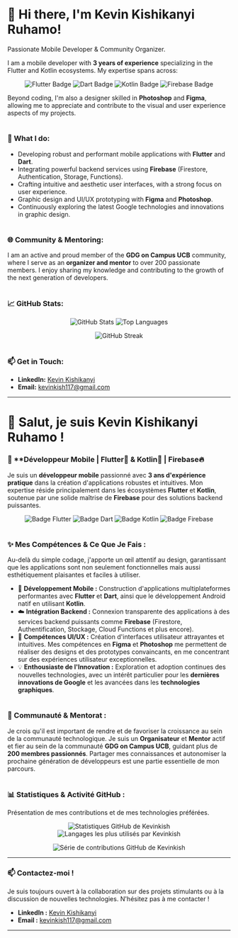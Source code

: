 # 👋 Hi there, I'm Kevin Kishikanyi Ruhamo!

Passionate Mobile Developer & Community Organizer.

I am a mobile developer with **3 years of experience** specializing in the Flutter and Kotlin ecosystems. My expertise spans across:

<p align="center">
  <img src="https://img.shields.io/badge/Flutter-02569B?style=for-the-badge&logo=flutter&logoColor=white" alt="Flutter Badge"/>
  <img src="https://img.shields.io/badge/Dart-0175C2?style=for-the-badge&logo=dart&logoColor=white" alt="Dart Badge"/>
  <img src="https://img.shields.io/badge/Kotlin-0095D5?style=for-the-badge&logo=kotlin&logoColor=black" alt="Kotlin Badge"/>
  <img src="https://img.shields.io/badge/Firebase-FFCA28?style=for-the-badge&logo=firebase&logoColor=black" alt="Firebase Badge"/>
</p>

Beyond coding, I'm also a designer skilled in **Photoshop** and **Figma**, allowing me to appreciate and contribute to the visual and user experience aspects of my projects. 

#

### 🚀 What I do:

* Developing robust and performant mobile applications with **Flutter** and **Dart**.
* Integrating powerful backend services using **Firebase** (Firestore, Authentication, Storage, Functions).
* Crafting intuitive and aesthetic user interfaces, with a strong focus on user experience.
* Graphic design and UI/UX prototyping with **Figma** and **Photoshop**.
* Continuously exploring the latest Google technologies and innovations in graphic design.

#

### 🌐 Community & Mentoring:

I am an active and proud member of the **GDG on Campus UCB** community, where I serve as an **organizer and mentor** to over 200 passionate members. I enjoy sharing my knowledge and contributing to the growth of the next generation of developers.

#

### 📈 GitHub Stats:

<p align="center">
  <img src="https://github-readme-stats.vercel.app/api?username=Kevinkish&show_icons=true&theme=vue-dark&count_private=true" alt="GitHub Stats"/>
  <img src="https://github-readme-stats.vercel.app/api/top-langs/?username=Kevinkish&layout=compact&theme=vue-dark" alt="Top Languages"/>
</p>
<p align="center">
  <img src="https://github-readme-streak-stats.herokuapp.com/?user=Kevinkish&theme=vue-dark" alt="GitHub Streak"/>
</p>

#

### 📫 Get in Touch:

* **LinkedIn:** [Kevin Kishikanyi](https://www.linkedin.com/in/kevin-kishikanyi-06b816269)
* **Email:** [kevinkish117@gmail.com](mailto:kevinkish117@gmail.com)
  
---
# 👋 Salut, je suis Kevin Kishikanyi Ruhamo !

### 🚀 **Développeur Mobile | Flutter💙 & Kotlin📱 | Firebase🔥

Je suis un **développeur mobile** passionné avec **3 ans d'expérience pratique** dans la création d'applications robustes et intuitives. Mon expertise réside principalement dans les écosystèmes **Flutter** et **Kotlin**, soutenue par une solide maîtrise de **Firebase** pour des solutions backend puissantes.

<p align="center">
  <img src="https://img.shields.io/badge/Flutter-02569B?style=for-the-badge&logo=flutter&logoColor=white" alt="Badge Flutter"/>
  <img src="https://img.shields.io/badge/Dart-0175C2?style=for-the-badge&logo=dart&logoColor=white" alt="Badge Dart"/>
  <img src="https://img.shields.io/badge/Kotlin-0095D5?style=for-the-badge&logo=kotlin&logoColor=black" alt="Badge Kotlin"/>
  <img src="https://img.shields.io/badge/Firebase-FFCA28?style=for-the-badge&logo=firebase&logoColor=black" alt="Badge Firebase"/>
</p>

#

### ✨ Mes Compétences & Ce Que Je Fais :

Au-delà du simple codage, j'apporte un œil attentif au design, garantissant que les applications sont non seulement fonctionnelles mais aussi esthétiquement plaisantes et faciles à utiliser.

* 📱 **Développement Mobile :** Construction d'applications multiplateformes performantes avec **Flutter** et **Dart**, ainsi que le développement Android natif en utilisant **Kotlin**.
* ☁️ **Intégration Backend :** Connexion transparente des applications à des services backend puissants comme **Firebase** (Firestore, Authentification, Stockage, Cloud Functions et plus encore).
* 🎨 **Compétences UI/UX :** Création d'interfaces utilisateur attrayantes et intuitives. Mes compétences en **Figma** et **Photoshop** me permettent de réaliser des designs et des prototypes convaincants, en me concentrant sur des expériences utilisateur exceptionnelles.
* 💡 **Enthousiaste de l'Innovation :** Exploration et adoption continues des nouvelles technologies, avec un intérêt particulier pour les **dernières innovations de Google** et les avancées dans les **technologies graphiques**.

#

### 🤝 Communauté & Mentorat :

Je crois qu'il est important de rendre et de favoriser la croissance au sein de la communauté technologique. Je suis un **Organisateur** et **Mentor** actif et fier au sein de la communauté **GDG on Campus UCB**, guidant plus de **200 membres passionnés**. Partager mes connaissances et autonomiser la prochaine génération de développeurs est une partie essentielle de mon parcours.

#

### 📊 Statistiques & Activité GitHub :

Présentation de mes contributions et de mes technologies préférées.

<p align="center">
  <img src="https://github-readme-stats.vercel.app/api?username=Kevinkish&show_icons=true&theme=vue-dark&count_private=true&hide_border=true&bg_color=1F222E" alt="Statistiques GitHub de Kevinkish"/>
  <img src="https://github-readme-stats.vercel.app/api/top-langs/?username=Kevinkish&layout=compact&theme=vue-dark&hide_border=true&bg_color=1F222E" alt="Langages les plus utilisés par Kevinkish"/>
</p>
<p align="center">
  <img src="https://github-readme-streak-stats.herokuapp.com/?user=Kevinkish&theme=vue-dark&hide_border=true&background=1F222E" alt="Série de contributions GitHub de Kevinkish"/>
</p>

---

### 📫 Contactez-moi !

Je suis toujours ouvert à la collaboration sur des projets stimulants ou à la discussion de nouvelles technologies. N'hésitez pas à me contacter !

* **LinkedIn :** [Kevin Kishikanyi](https://www.linkedin.com/in/kevin-kishikanyi-06b816269)
* **Email :** [kevinkish117@gmail.com](mailto:kevinkish117@gmail.com)
---
